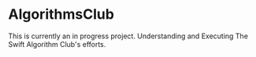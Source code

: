 # AlgorithmsClub

This is currently an in progress project.
Understanding and Executing The Swift Algorithm Club's efforts. 
